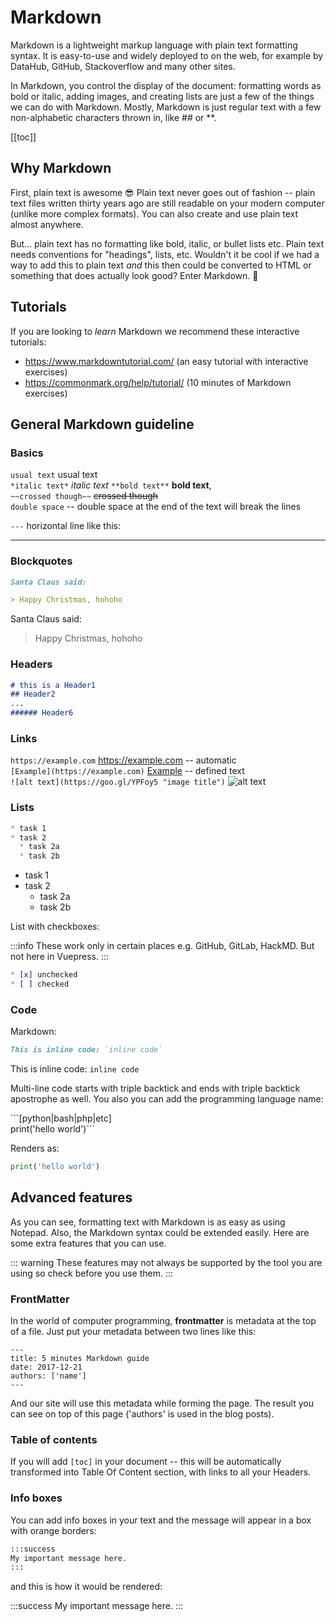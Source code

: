 # Markdown

Markdown is a lightweight markup language with plain text formatting syntax. It is easy-to-use and widely deployed to on the web, for example by DataHub, GitHub, Stackoverflow and many other sites.

In Markdown, you control the display of the document: formatting words as bold or italic, adding images, and creating lists are just a few of the things we can do with Markdown. Mostly, Markdown is just regular text with a few non-alphabetic characters thrown in, like ## or **.

[[toc]]

## Why Markdown

First, plain text is awesome 😎 Plain text never goes out of fashion -- plain text files written thirty years ago are still readable on your modern computer (unlike more complex formats). You can also create and use plain text almost anywhere.

But... plain text has no formatting like bold, italic, or bullet lists etc. Plain text needs conventions for "headings", lists, etc. Wouldn't it be cool if we had a way to add this to plain text *and* this then could be converted to HTML or something that does actually look good? Enter Markdown. 🦸

## Tutorials

If you are looking to *learn* Markdown we recommend these interactive tutorials:

* https://www.markdowntutorial.com/ (an easy tutorial with interactive exercises)
* https://commonmark.org/help/tutorial/ (10 minutes of Markdown exercises)

## General Markdown guideline

### Basics

`usual text` usual text  
`*italic text*` *italic text*
`**bold text**` **bold text**,  
`~~crossed though~~` ~~crossed though~~  
`double space` -- double space at the end of the text will break the lines

`---` horizontal line like this:

---

### Blockquotes

```md
Santa Claus said:

> Happy Christmas, hohoho
```

Santa Claus said:

> Happy Christmas, hohoho

### Headers

```md
# this is a Header1
## Header2
...
###### Header6
```

### Links

`https://example.com` https://example.com -- automatic  
`[Example](https://example.com)` [Example](https://datahub.io) -- defined text  
`![alt text](https://goo.gl/YPFoy5 "image title")`
![alt text](https://goo.gl/YPFoy5 "image title")

### Lists

```md
* task 1
* task 2
  * task 2a
  * task 2b
```

* task 1
* task 2
  * task 2a
  * task 2b

List with checkboxes:

:::info
These work only in certain places e.g. GitHub, GitLab, HackMD. But not here in Vuepress.
:::

```md
* [x] unchecked
* [ ] checked
```

### Code

Markdown:

```md
This is inline code: `inline code`
```

This is inline code: `inline code`

Multi-line code starts with triple backtick and ends with triple backtick apostrophe as well. You also you can add the programming language name:

\```[python|bash|php|etc]  
print('hello world')```

Renders as:

```python
print('hello world')
```

## Advanced features

As you can see, formatting text with Markdown is as easy as using Notepad. Also, the Markdown syntax could be extended easily. Here are some extra features that you can use.

::: warning
These features may not always be supported by the tool you are using so check before you use them.
:::

### FrontMatter

In the world of computer programming, **frontmatter** is metadata at the top of a file.
Just put your metadata between two lines like this:

```
---
title: 5 minutes Markdown guide
date: 2017-12-21
authors: ['name']
---
```

And our site will use this metadata while forming the page. The result you can see on top of this page ('authors' is used in the blog posts).

### Table of contents

If you will add `[toc]` in your document -- this will be automatically transformed into Table Of Content section, with links to all your Headers.

### Info boxes

You can add info boxes in your text and the message will appear in a box with orange borders:

```md
:::success
My important message here.
:::
```

and this is how it would be rendered:

:::success
My important message here.
:::
